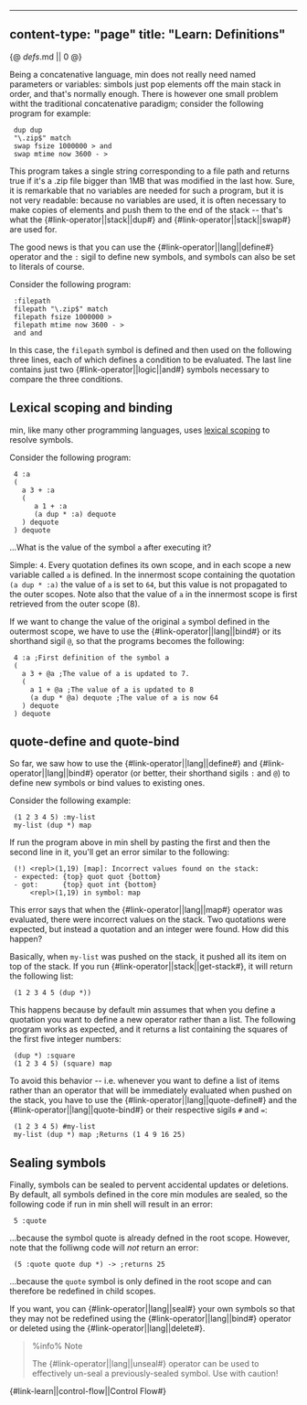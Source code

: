 -----
content-type: "page"
title: "Learn: Definitions"
-----
{@ _defs_.md || 0 @}


Being a concatenative language, min does not really need named parameters or variables: simbols just pop elements off the main stack in order, and that's normally enough. There is however one small problem witht the traditional concatenative paradigm; consider the following program for example:

     dup dup 
     "\.zip$" match 
     swap fsize 1000000 > and 
     swap mtime now 3600 - >

This program takes a single string corresponding to a file path and returns true if it's a .zip file bigger than 1MB that was modified in the last how. Sure, it is remarkable that no variables are needed for such a program, but it is not very readable: because no variables are used, it is often necessary to make copies of elements and push them to the end of the stack -- that's what the {#link-operator||stack||dup#} and {#link-operator||stack||swap#} are used for.

The good news is that you can use the {#link-operator||lang||define#} operator and the `:` sigil to define new symbols, and symbols can also be set to literals of course.

Consider the following program:

     :filepath
     filepath "\.zip$" match
     filepath fsize 1000000 >
     filepath mtime now 3600 - >
     and and

In this case, the `filepath` symbol is defined and then used on the following three lines, each of which defines a condition to be evaluated. The last line contains just two {#link-operator||logic||and#} symbols necessary to compare the three conditions.


## Lexical scoping and binding

min, like many other programming languages, uses [lexical scoping](https://en.wikipedia.org/wiki/Scope_(computer_science)#Lexical_scope_vs._dynamic_scope) to resolve symbols.

Consider the following program:


     4 :a
     ( 
       a 3 + :a
       (
          a 1 + :a
          (a dup * :a) dequote
       ) dequote
     ) dequote

...What is the value of the symbol `a` after executing it? 

Simple: `4`. Every quotation defines its own scope, and in each scope a new variable called `a` is defined. In the innermost scope containing the quotation `(a dup * :a)` the value of `a` is set to `64`, but this value is not propagated to the outer scopes. Note also that the value of `a` in the innermost scope is first retrieved from the outer scope (8).

If we want to change the value of the original `a` symbol defined in the outermost scope, we have to use the {#link-operator||lang||bind#} or its shorthand sigil `@`, so that the programs becomes the following:

     4 :a ;First definition of the symbol a
     (
       a 3 + @a ;The value of a is updated to 7.
       (
         a 1 + @a ;The value of a is updated to 8
         (a dup * @a) dequote ;The value of a is now 64
       ) dequote
     ) dequote

## quote-define and quote-bind

So far, we saw how to use the {#link-operator||lang||define#} and {#link-operator||lang||bind#} operator (or better, their shorthand sigils `:` and `@`) to define new symbols or bind values to existing ones.

Consider the following example:

     (1 2 3 4 5) :my-list
     my-list (dup *) map

If run the program above in min shell by pasting the first and then the second line in it, you'll get an error similar to the following:

     (!) <repl>(1,19) [map]: Incorrect values found on the stack:
     - expected: {top} quot quot {bottom}
     - got:      {top} quot int {bottom}
         <repl>(1,19) in symbol: map

This error says that when the {#link-operator||lang||map#} operator was evaluated, there were incorrect values on the stack. Two quotations were expected, but instead a quotation and an integer were found. How did this happen? 

Basically, when `my-list` was pushed on the stack, it pushed all its item on top of the stack. If you run {#link-operator||stack||get-stack#}, it will return the following list:

     (1 2 3 4 5 (dup *))

This happens because by default min assumes that when you define a quotation you want to define a new operator rather than a list. The following program works as expected, and it returns a list containing the squares of the first five integer numbers:

     (dup *) :square
     (1 2 3 4 5) (square) map

To avoid this behavior -- i.e. whenever you want to define a list of items rather than an operator that will be immediately evaluated when pushed on the stack, you have to use the {#link-operator||lang||quote-define#} and the {#link-operator||lang||quote-bind#} or their respective sigils `#` and `=`:

     (1 2 3 4 5) #my-list
     my-list (dup *) map ;Returns (1 4 9 16 25) 

## Sealing symbols

Finally, symbols can be sealed to pervent accidental updates or deletions. By default, all symbols defined in the core min modules are sealed, so the following code if run in min shell will result in an error:


     5 :quote

...because the symbol quote is already defned in the root scope. However, note that the folliwng code will _not_ return an error:

     (5 :quote quote dup *) -> ;returns 25

...because the `quote` symbol is only defined in the root scope and can therefore be redefined in child scopes.

If you want, you can {#link-operator||lang||seal#} your own symbols so that they may not be redefined using the {#link-operator||lang||bind#} operator or deleted using the {#link-operator||lang||delete#}.

> %info%
> Note
> 
> The {#link-operator||lang||unseal#} operator can be used to effectively un-seal a previously-sealed symbol. Use with caution!


{#link-learn||control-flow||Control Flow#}
